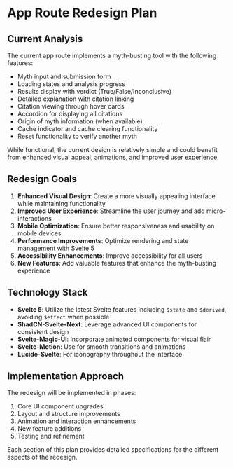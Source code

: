 # App Route Redesign Plan

## Current Analysis

The current app route implements a myth-busting tool with the following features:
- Myth input and submission form
- Loading states and analysis progress
- Results display with verdict (True/False/Inconclusive)
- Detailed explanation with citation linking
- Citation viewing through hover cards
- Accordion for displaying all citations
- Origin of myth information (when available)
- Cache indicator and cache clearing functionality
- Reset functionality to verify another myth

While functional, the current design is relatively simple and could benefit from enhanced visual appeal, animations, and improved user experience.

## Redesign Goals

1. **Enhanced Visual Design**: Create a more visually appealing interface while maintaining functionality
2. **Improved User Experience**: Streamline the user journey and add micro-interactions
3. **Mobile Optimization**: Ensure better responsiveness and usability on mobile devices
4. **Performance Improvements**: Optimize rendering and state management with Svelte 5
5. **Accessibility Enhancements**: Improve accessibility for all users
6. **New Features**: Add valuable features that enhance the myth-busting experience

## Technology Stack

- **Svelte 5**: Utilize the latest Svelte features including `$state` and `$derived`, avoiding `$effect` when possible
- **ShadCN-Svelte-Next**: Leverage advanced UI components for consistent design
- **Svelte-Magic-UI**: Incorporate animated components for visual flair
- **Svelte-Motion**: Use for smooth transitions and animations
- **Lucide-Svelte**: For iconography throughout the interface

## Implementation Approach

The redesign will be implemented in phases:
1. Core UI component upgrades
2. Layout and structure improvements
3. Animation and interaction enhancements
4. New feature additions
5. Testing and refinement

Each section of this plan provides detailed specifications for the different aspects of the redesign.
